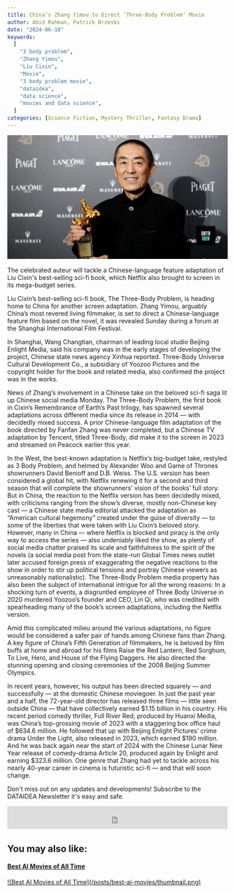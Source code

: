 ```yaml
---
title: China’s Zhang Yimou to Direct ‘Three-Body Problem’ Movie
author: Abid Rahman, Patrick Brzeski
date: "2024-06-18"
keywords:
  [
    "3 body problem",
    "Zhang Yimou",
    "Liu Cixin",
    "Movie",
    "3 body problem movie",
    "dataidea",
    "data science",
    "movies and data science",
  ]
categories: [Science Fiction, Mystery Thriller, Fantasy Drama]
---
```


<style>
     .keywords {
          display: none
     }
</style>

![](thumbnail.jpg)

The celebrated auteur will tackle a Chinese-language feature adaptation of Liu Cixin's best-selling sci-fi book, which Netflix also brought to screen in its mega-budget series.

Liu Cixin’s best-selling sci-fi book, The Three-Body Problem, is heading home to China for another screen adaptation. Zhang Yimou, arguably China’s most revered living filmmaker, is set to direct a Chinese-language feature film based on the novel, it was revealed Sunday during a forum at the Shanghai International Film Festival.

<script async src="https://pagead2.googlesyndication.com/pagead/js/adsbygoogle.js?client=ca-pub-8076040302380238"
     crossorigin="anonymous"></script>

<ins class="adsbygoogle"
     style="display:block; text-align:center;"
     data-ad-layout="in-article"
     data-ad-format="fluid"
     data-ad-client="ca-pub-8076040302380238"
     data-ad-slot="8693891310"></ins>

<script>
     (adsbygoogle = window.adsbygoogle || []).push({});
</script>

In Shanghai, Wang Changtian, chairman of leading local studio Beijing Enlight Media, said his company was in the early stages of developing the project, Chinese state news agency Xinhua reported. Three-Body Universe Cultural Development Co., a subsidiary of Yoozoo Pictures and the copyright holder for the book and related media, also confirmed the project was in the works.

News of Zhang’s involvement in a Chinese take on the beloved sci-fi saga lit up Chinese social media Monday. The Three-Body Problem, the first book in Cixin’s Remembrance of Earth’s Past trilogy, has spawned several adaptations across different media since its release in 2014 — with decidedly mixed success. A prior Chinese-language film adaptation of the book directed by Fanfan Zhang was never completed, but a Chinese TV adaptation by Tencent, titled Three-Body, did make it to the screen in 2023 and streamed on Peacock earlier this year.

<script async src="https://pagead2.googlesyndication.com/pagead/js/adsbygoogle.js?client=ca-pub-8076040302380238"
     crossorigin="anonymous"></script>

<ins class="adsbygoogle"
     style="display:block; text-align:center;"
     data-ad-layout="in-article"
     data-ad-format="fluid"
     data-ad-client="ca-pub-8076040302380238"
     data-ad-slot="8693891310"></ins>

<script>
     (adsbygoogle = window.adsbygoogle || []).push({});
</script>

In the West, the best-known adaptation is Netflix’s big-budget take, restyled as 3 Body Problem, and helmed by Alexander Woo and Game of Thrones showrunners David Benioff and D.B. Weiss. The U.S. version has been considered a global hit, with Netflix renewing it for a second and third season that will complete the showrunners’ vision of the books’ full story. But in China, the reaction to the Netflix version has been decidedly mixed, with criticisms ranging from the show’s diverse, mostly non-Chinese key cast — a Chinese state media editorial attacked the adaptation as “American cultural hegemony” created under the guise of diversity — to some of the liberties that were taken with Liu Cixin’s beloved story. However, many in China — where Netflix is blocked and piracy is the only way to access the series — also undeniably liked the show, as plenty of social media chatter praised its scale and faithfulness to the spirit of the novels (a social media post from the state-run Global Times news outlet later accused foreign press of exaggerating the negative reactions to the show in order to stir up political tensions and portray Chinese viewers as unreasonably nationalistic). The Three-Body Problem media property has also been the subject of international intrigue for all the wrong reasons: In a shocking turn of events, a disgruntled employee of Three Body Universe in 2020 murdered Yoozoo’s founder and CEO, Lin Qi, who was credited with spearheading many of the book’s screen adaptations, including the Netflix version.

<script async src="https://pagead2.googlesyndication.com/pagead/js/adsbygoogle.js?client=ca-pub-8076040302380238"
     crossorigin="anonymous"></script>

<ins class="adsbygoogle"
     style="display:block; text-align:center;"
     data-ad-layout="in-article"
     data-ad-format="fluid"
     data-ad-client="ca-pub-8076040302380238"
     data-ad-slot="8693891310"></ins>

<script>
     (adsbygoogle = window.adsbygoogle || []).push({});
</script>

Amid this complicated milieu around the various adaptations, no figure would be considered a safer pair of hands among Chinese fans than Zhang. A key figure of China’s Fifth Generation of filmmakers, he is beloved by film buffs at home and abroad for his films Raise the Red Lantern, Red Sorghum, To Live, Hero, and House of the Flying Daggers. He also directed the stunning opening and closing ceremonies of the 2008 Beijing Summer Olympics.

In recent years, however, his output has been directed squarely — and successfully — at the domestic Chinese moviegoer. In just the past year and a half, the 72-year-old director has released three films — little seen outside China — that have collectively earned $1.15 billion in his country. His recent period comedy thriller, Full River Red, produced by Huanxi Media, was China’s top-grossing movie of 2023 with a staggering box office haul of $634.6 million. He followed that up with Beijing Enlight Pictures’ crime drama Under the Light, also released in 2023, which earned $190 million. And he was back again near the start of 2024 with the Chinese Lunar New Year release of comedy-drama Article 20, produced again by Enlight and earning $323.6 million. One genre that Zhang had yet to tackle across his nearly 40-year career in cinema is futuristic sci-fi — and that will soon change.

<div class="p-3">
<p class=pb-1>
Don't miss out on any updates and developments! Subscribe to the DATAIDEA Newsletter it's easy and safe.
</p>
<iframe src="https://embeds.beehiiv.com/5fc7c425-9c7e-4e08-a514-ad6c22beee74?slim=true" data-test-id="beehiiv-embed" height="52" frameborder="0" scrolling="no" style="margin: 0; border-radius: 0px !important; background-color: transparent; width: 100%;" ></iframe>
</div>

<div class="p-3">
<h2>You may also like:</h2>
<a href="/posts/best-ai-movies/">
<h4>Best AI Movies of All Time</h4>
![Best AI Movies of All Time](/posts/best-ai-movies/thumbnail.png)
</a>
</div>
